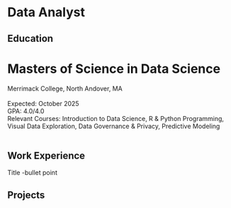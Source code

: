 # Data Analyst

## Education
# Masters of Science in Data Science <br>
Merrimack College, North Andover, MA <br>   	
Expected: October 2025 <br>
GPA: 4.0/4.0 <br>
Relevant Courses: Introduction to Data Science, R & Python Programming, Visual Data Exploration, Data Governance & Privacy, Predictive Modeling <br>
<br>



## Work Experience
Title
-bullet point

## Projects
